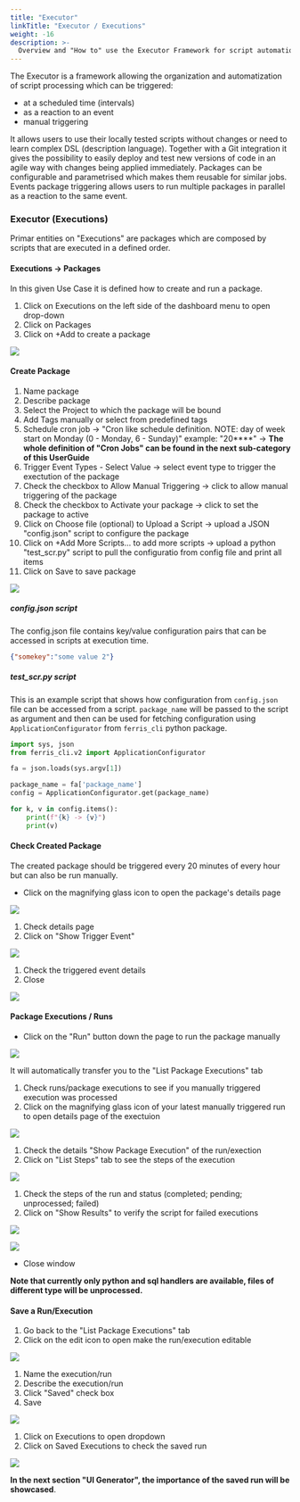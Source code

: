 ```yaml
---
title: "Executor"
linkTitle: "Executor / Executions"
weight: -16
description: >-  
  Overview and "How to" use the Executor Framework for script automation and package (execution) triggering
---
```


The Executor is a framework allowing the organization and automatization of script processing which can be triggered:

- at a scheduled time (intervals)
- as a reaction to an event
- manual triggering

It allows users to use their locally tested scripts without changes or need to learn complex DSL (description language). Together with a Git integration it gives the possibility to easily deploy and test new versions of code in an agile way with changes being applied immediately. Packages can be configurable and parametrised which makes them reusable for similar jobs. Events package triggering allows users to run multiple packages in parallel as a reaction to the same event.

### Executor (Executions) 

Primar entities on "Executions" are packages which are composed by scripts that are executed in a defined order.

#### Executions -> Packages

In this given Use Case it is defined how to create and run a package.

1. Click on Executions on the left side of the dashboard menu to open drop-down
2. Click on Packages
3. Click on +Add to create a package

![](/images/executions_packages_add.png)



#### Create Package

1. Name package
2. Describe package
3. Select the Project to which the package will be bound
4. Add Tags manually or select from predefined tags
5. Schedule cron job -> "Cron like schedule definition. NOTE: day of week start on Monday (0 - Monday, 6 - Sunday)" example: "20****" -> **The whole definition of "Cron Jobs" can be found in the next sub-category of this UserGuide**
6. Trigger Event Types - Select Value -> select event type to trigger the exectution of the package
7. Check the checkbox to Allow Manual Triggering -> click to allow manual triggering of the package
8. Check the checkbox to Activate your package -> click to set the package to active
9. Click on Choose file (optional) to Upload a Script -> upload a JSON "config.json" script to configure the package
10. Click on +Add More Scripts... to add more scripts -> upload a python "test_scr.py" script to pull the configuratio from config file and print all items
11. Click on Save to save package

![](/images/create_package_with_configs.png)

##### config.json script

The config.json file contains key/value configuration pairs that can be accessed in scripts at execution time.

```json
{"somekey":"some value 2"}
```

##### test_scr.py script

This is an example script that shows how configuration from `config.json` file can be accessed from a script. `package_name` will be passed to the script as argument and then can be used for fetching configuration using `ApplicationConfigurator` from `ferris_cli` python package.

```python
import sys, json
from ferris_cli.v2 import ApplicationConfigurator

fa = json.loads(sys.argv[1])

package_name = fa['package_name']
config = ApplicationConfigurator.get(package_name)

for k, v in config.items():
    print(f"{k} -> {v}")
    print(v)
```

#### Check Created Package

The created package should be triggered every 20 minutes of every hour but can also be run manually.

- Click on the magnifying glass icon to open the package's details page

![](/images/click_loupe_packages.png)

1. Check details page
2. Click on "Show Trigger Event"

![](/images/package_details_show_trigger_event.png)

1. Check the triggered event details
2. Close

![](/images/triggered_event_details.png)



#### Package Executions / Runs

- Click on the "Run" button down the page to run the package manually

![](/images/run_button_manual_package.png)

It will automatically transfer you to the "List Package Executions" tab

1. Check runs/package executions to see if you manually triggered execution was processed
2. Click on the magnifying glass icon of your latest manually triggered run to open details page of the exectuion

![](/images/run_check_loupe_details.png)

1. Check the details "Show Package Execution" of the run/exection
2. Click on "List Steps" tab to see the steps of the execution

![](/images/exection_run_details.png)

1. Check the steps of the run and status (completed; pending; unprocessed; failed)
2. Click on "Show Results" to verify the script for failed executions

![](/images/run_list_steps.png)

![](/images/script_run_execution.png)

- Close window

**Note that currently only python and sql handlers are available, files of different type will be unprocessed.**

#### Save a Run/Execution

1. Go back to the "List Package Executions" tab 
2. Click on the edit icon to open make the run/execution editable

![](/images/list_package_executions_edit_run.png)

1. Name the execution/run
2. Describe the execution/run
3. Click "Saved" check box
4. Save

![](/images/save_execution_run.png)

1. Click on Executions to open dropdown
2. Click on Saved Executions to check the saved run

![](/images/check_saved_run.png)

**In the next section "UI Generator", the importance of the saved run will be showcased**.